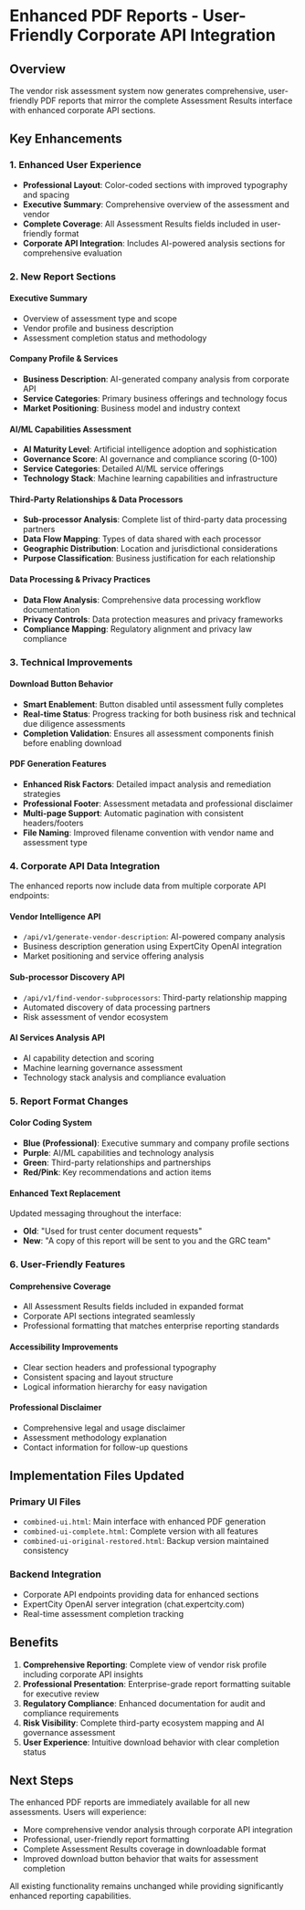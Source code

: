 # Enhanced PDF Reports - User-Friendly Corporate API Integration

## Overview
The vendor risk assessment system now generates comprehensive, user-friendly PDF reports that mirror the complete Assessment Results interface with enhanced corporate API sections.

## Key Enhancements

### 1. Enhanced User Experience
- **Professional Layout**: Color-coded sections with improved typography and spacing
- **Executive Summary**: Comprehensive overview of the assessment and vendor
- **Complete Coverage**: All Assessment Results fields included in user-friendly format
- **Corporate API Integration**: Includes AI-powered analysis sections for comprehensive evaluation

### 2. New Report Sections

#### Executive Summary
- Overview of assessment type and scope
- Vendor profile and business description
- Assessment completion status and methodology

#### Company Profile & Services
- **Business Description**: AI-generated company analysis from corporate API
- **Service Categories**: Primary business offerings and technology focus
- **Market Positioning**: Business model and industry context

#### AI/ML Capabilities Assessment
- **AI Maturity Level**: Artificial intelligence adoption and sophistication
- **Governance Score**: AI governance and compliance scoring (0-100)
- **Service Categories**: Detailed AI/ML service offerings
- **Technology Stack**: Machine learning capabilities and infrastructure

#### Third-Party Relationships & Data Processors
- **Sub-processor Analysis**: Complete list of third-party data processing partners
- **Data Flow Mapping**: Types of data shared with each processor
- **Geographic Distribution**: Location and jurisdictional considerations
- **Purpose Classification**: Business justification for each relationship

#### Data Processing & Privacy Practices
- **Data Flow Analysis**: Comprehensive data processing workflow documentation
- **Privacy Controls**: Data protection measures and privacy frameworks
- **Compliance Mapping**: Regulatory alignment and privacy law compliance

### 3. Technical Improvements

#### Download Button Behavior
- **Smart Enablement**: Button disabled until assessment fully completes
- **Real-time Status**: Progress tracking for both business risk and technical due diligence assessments
- **Completion Validation**: Ensures all assessment components finish before enabling download

#### PDF Generation Features
- **Enhanced Risk Factors**: Detailed impact analysis and remediation strategies
- **Professional Footer**: Assessment metadata and professional disclaimer
- **Multi-page Support**: Automatic pagination with consistent headers/footers
- **File Naming**: Improved filename convention with vendor name and assessment type

### 4. Corporate API Data Integration

The enhanced reports now include data from multiple corporate API endpoints:

#### Vendor Intelligence API
- `/api/v1/generate-vendor-description`: AI-powered company analysis
- Business description generation using ExpertCity OpenAI integration
- Market positioning and service offering analysis

#### Sub-processor Discovery API
- `/api/v1/find-vendor-subprocessors`: Third-party relationship mapping
- Automated discovery of data processing partners
- Risk assessment of vendor ecosystem

#### AI Services Analysis API
- AI capability detection and scoring
- Machine learning governance assessment
- Technology stack analysis and compliance evaluation

### 5. Report Format Changes

#### Color Coding System
- **Blue (Professional)**: Executive summary and company profile sections
- **Purple**: AI/ML capabilities and technology analysis
- **Green**: Third-party relationships and partnerships
- **Red/Pink**: Key recommendations and action items

#### Enhanced Text Replacement
Updated messaging throughout the interface:
- **Old**: "Used for trust center document requests"
- **New**: "A copy of this report will be sent to you and the GRC team"

### 6. User-Friendly Features

#### Comprehensive Coverage
- All Assessment Results fields included in expanded format
- Corporate API sections integrated seamlessly
- Professional formatting that matches enterprise reporting standards

#### Accessibility Improvements
- Clear section headers and professional typography
- Consistent spacing and layout structure
- Logical information hierarchy for easy navigation

#### Professional Disclaimer
- Comprehensive legal and usage disclaimer
- Assessment methodology explanation
- Contact information for follow-up questions

## Implementation Files Updated

### Primary UI Files
- `combined-ui.html`: Main interface with enhanced PDF generation
- `combined-ui-complete.html`: Complete version with all features
- `combined-ui-original-restored.html`: Backup version maintained consistency

### Backend Integration
- Corporate API endpoints providing data for enhanced sections
- ExpertCity OpenAI server integration (chat.expertcity.com)
- Real-time assessment completion tracking

## Benefits

1. **Comprehensive Reporting**: Complete view of vendor risk profile including corporate API insights
2. **Professional Presentation**: Enterprise-grade report formatting suitable for executive review
3. **Regulatory Compliance**: Enhanced documentation for audit and compliance requirements
4. **Risk Visibility**: Complete third-party ecosystem mapping and AI governance assessment
5. **User Experience**: Intuitive download behavior with clear completion status

## Next Steps

The enhanced PDF reports are immediately available for all new assessments. Users will experience:
- More comprehensive vendor analysis through corporate API integration
- Professional, user-friendly report formatting
- Complete Assessment Results coverage in downloadable format
- Improved download button behavior that waits for assessment completion

All existing functionality remains unchanged while providing significantly enhanced reporting capabilities.